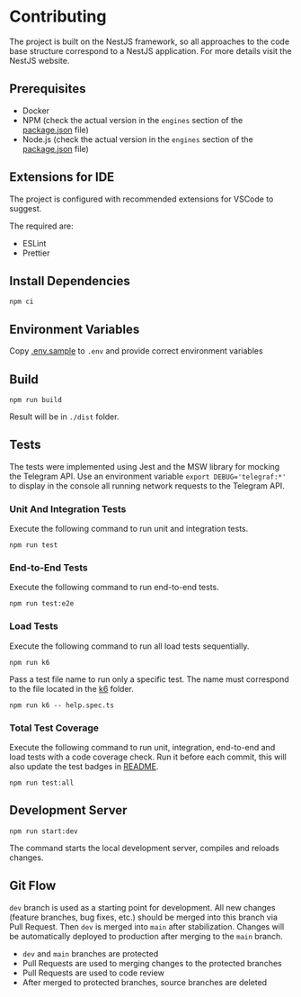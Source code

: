 # Contributing

The project is built on the NestJS framework, so all approaches to the code base structure correspond to a NestJS application. For more details visit the NestJS website.

## Prerequisites

- Docker
- NPM (check the actual version in the `engines` section of the [package.json](./package.json) file)
- Node.js (check the actual version in the `engines` section of the [package.json](./package.json) file)

## Extensions for IDE

The project is configured with recommended extensions for VSCode to suggest.

The required are:

- ESLint
- Prettier

## Install Dependencies

```text
npm ci
```

## Environment Variables

Copy [.env.sample](./.env.sample) to `.env` and provide correct environment variables

## Build

```text
npm run build
```

Result will be in `./dist` folder.

## Tests

The tests were implemented using Jest and the MSW library for mocking the Telegram API. Use an environment variable
`export DEBUG='telegraf:*'` to display in the console all running network requests to the Telegram API.

### Unit And Integration Tests

Execute the following command to run unit and integration tests.

```text
npm run test
```

### End-to-End Tests

Execute the following command to run end-to-end tests.

```text
npm run test:e2e
```

### Load Tests

Execute the following command to run all load tests sequentially.

```text
npm run k6
```

Pass a test file name to run only a specific test. The name must correspond to the file located in the [k6](./k6) folder.

```text
npm run k6 -- help.spec.ts
```

### Total Test Coverage

Execute the following command to run unit, integration, end-to-end and load tests with a code coverage check. Run it before each commit, this will also update the test badges in [README](./README.md#test-coverage).

```text
npm run test:all
```

## Development Server

```text
npm run start:dev
```

The command starts the local development server, compiles and reloads changes.

## Git Flow

`dev` branch is used as a starting point for development. All new changes (feature branches, bug fixes, etc.) should be merged into this branch via Pull Request. Then `dev` is merged into `main` after stabilization. Changes will be automatically deployed to production after merging to the `main` branch.

- `dev` and `main` branches are protected
- Pull Requests are used to merging changes to the protected branches
- Pull Requests are used to code review
- After merged to protected branches, source branches are deleted

